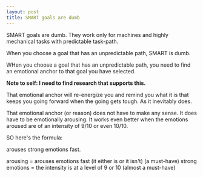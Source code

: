 ```yaml
---
layout: post
title: SMART goals are dumb
---
```


SMART goals are dumb. They work only for machines and highly mechanical tasks with predictable task-path.

When you choose a goal that has an unpredictable path, SMART is dumb.

WHen you choose a goal that has an unpredictable path, you need to find an emotional anchor to that goal you have selected.

**Note to self: I need to find research that supports this.**

That emotional anchor will re-energize you and remind you what it is that keeps you going forward when the going gets tough. As it inevitably does.

That emotional anchor (or reason) does not have to make any sense. It does have to be emotionally arousing. It works even better when the emotions aroused are of an intensity of 9/10 or even 10/10.

SO here's the formula:

arouses strong emotions fast.

arousing = arouses emotions fast (it either is or it isn't) (a must-have)
strong emotions = the intensity is at a level of 9 or 10 (almost a must-have)

